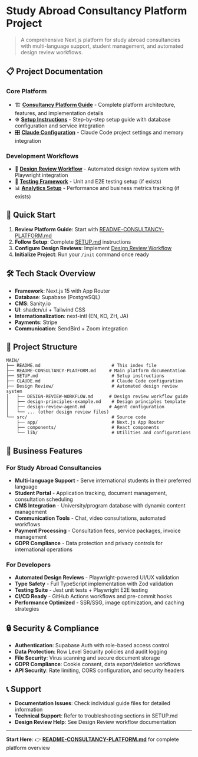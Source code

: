 # Study Abroad Consultancy Platform Project

> A comprehensive Next.js platform for study abroad consultancies with multi-language support, student management, and automated design review workflows.

## 📋 Project Documentation

### Core Platform
- 🏗️ **[Consultancy Platform Guide](./README-CONSULTANCY-PLATFORM.md)** - Complete platform architecture, features, and implementation details
- ⚙️ **[Setup Instructions](./SETUP.md)** - Step-by-step setup guide with database configuration and service integration
- 🎛️ **[Claude Configuration](./CLAUDE.md)** - Claude Code project settings and memory integration

### Development Workflows
- 🎨 **[Design Review Workflow](./Design%20Review/DESIGN-REVIEW-WORKFLOW.md)** - Automated design review system with Playwright integration
- 🧪 **[Testing Framework](./tests/)** - Unit and E2E testing setup (if exists)
- 📊 **[Analytics Setup](./analytics/)** - Performance and business metrics tracking (if exists)

## 🚀 Quick Start

1. **Review Platform Guide**: Start with [README-CONSULTANCY-PLATFORM.md](./README-CONSULTANCY-PLATFORM.md)
2. **Follow Setup**: Complete [SETUP.md](./SETUP.md) instructions
3. **Configure Design Reviews**: Implement [Design Review Workflow](./Design%20Review/DESIGN-REVIEW-WORKFLOW.md)
4. **Initialize Project**: Run your `/init` command once ready

## 🛠️ Tech Stack Overview

- **Framework**: Next.js 15 with App Router
- **Database**: Supabase (PostgreSQL)
- **CMS**: Sanity.io
- **UI**: shadcn/ui + Tailwind CSS
- **Internationalization**: next-intl (EN, KO, ZH, JA)
- **Payments**: Stripe
- **Communication**: SendBird + Zoom integration

## 📁 Project Structure

```
MAIN/
├── README.md                           # This index file
├── README-CONSULTANCY-PLATFORM.md     # Main platform documentation
├── SETUP.md                            # Setup instructions
├── CLAUDE.md                           # Claude Code configuration
├── Design Review/                      # Automated design review system
│   ├── DESIGN-REVIEW-WORKFLOW.md      # Design review workflow guide
│   ├── design-principles-example.md    # Design principles template
│   ├── design-review-agent.md         # Agent configuration
│   └── ... (other design review files)
└── src/                                # Source code
    ├── app/                            # Next.js App Router
    ├── components/                     # React components
    └── lib/                            # Utilities and configurations
```

## 🎯 Business Features

### For Study Abroad Consultancies
- **Multi-language Support** - Serve international students in their preferred language
- **Student Portal** - Application tracking, document management, consultation scheduling
- **CMS Integration** - University/program database with dynamic content management
- **Communication Tools** - Chat, video consultations, automated workflows
- **Payment Processing** - Consultation fees, service packages, invoice management
- **GDPR Compliance** - Data protection and privacy controls for international operations

### For Developers
- **Automated Design Reviews** - Playwright-powered UI/UX validation
- **Type Safety** - Full TypeScript implementation with Zod validation
- **Testing Suite** - Jest unit tests + Playwright E2E testing
- **CI/CD Ready** - GitHub Actions workflows and pre-commit hooks
- **Performance Optimized** - SSR/SSG, image optimization, and caching strategies

## 🔒 Security & Compliance

- **Authentication**: Supabase Auth with role-based access control
- **Data Protection**: Row Level Security policies and audit logging
- **File Security**: Virus scanning and secure document storage
- **GDPR Compliance**: Cookie consent, data export/deletion workflows
- **API Security**: Rate limiting, CORS configuration, and security headers

## 📞 Support

- **Documentation Issues**: Check individual guide files for detailed information
- **Technical Support**: Refer to troubleshooting sections in SETUP.md
- **Design Review Help**: See Design Review workflow documentation

---

**Start Here**: 👉 **[README-CONSULTANCY-PLATFORM.md](./README-CONSULTANCY-PLATFORM.md)** for complete platform overview
